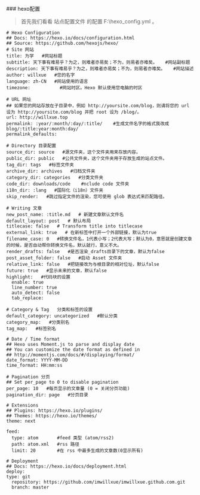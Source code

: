 <br/>
### hexo配置

> 首先我们看看 站点配置文件 的配置 F:\hexo\_config.yml 。

	# Hexo Configuration
	## Docs: https://hexo.io/docs/configuration.html
	## Source: https://github.com/hexojs/hexo/
	# Site 网站
	title: 为学   #网站标题
	subtitle: 天下事有难易乎？为之，则难者亦易矣；不为，则易者亦难矣。   #网站副标题
	description: 天下事有难易乎？为之，则难者亦易矣；不为，则易者亦难矣。   #网站描述
	author: willxue   #您的名字
	language: zh-CN   #网站使用的语言
	timezone:           #网站时区。Hexo 默认使用您电脑的时区
	
	# URL 网址
	## 如果您的网站存放在子目录中，例如 http://yoursite.com/blog，则请将您的 url 设为 http://yoursite.com/blog 并把 root 设为 /blog/。
	url: http://willxue.top
	permalink: :year/:month/:day/:title/    #生成文件名字的格式我改成blog/:title:year:month:day/
	permalink_defaults:
<!--more-->	
	# Directory 目录配置
	source_dir: source   #源文件夹，这个文件夹用来存放内容。
	public_dir: public   #公共文件夹，这个文件夹用于存放生成的站点文件。
	tag_dir: tags   #标签文件夹
	archive_dir: archives   #归档文件夹
	category_dir: categories   #分类文件夹
	code_dir: downloads/code    #nclude code 文件夹
	i18n_dir: :lang   #国际化（i18n）文件夹
	skip_render:   #跳过指定文件的渲染，您可使用 glob 表达式来匹配路径。
	
	# Writing 文章
	new_post_name: :title.md   # 新建文章默认文件名
	default_layout: post   # 默认布局
	titlecase: false   # Transform title into titlecase
	external_link: true   # 在新标签中打开一个外部链接，默认为true
	filename_case: 0   #转换文件名，1代表小写；2代表大写；默认为0，意思就是创建文章的时候，是否自动帮你转换文件名，默认就行，意义不大。
	render_drafts: false   #是否渲染_drafts目录下的文章，默认为false
	post_asset_folder: false   #启动 Asset 文件夹
	relative_link: false   #把链接改为与根目录的相对位址，默认false
	future: true   #显示未来的文章，默认false
	highlight:   #代码块的设置 
	  enable: true
	  line_number: true
	  auto_detect: false
	  tab_replace:
	
	# Category & Tag   分类和标签的设置
	default_category: uncategorized   #默认分类
	category_map:   #分类别名
	tag_map:   #标签别名
	
	# Date / Time format
	## Hexo uses Moment.js to parse and display date
	## You can customize the date format as defined in
	## http://momentjs.com/docs/#/displaying/format/
	date_format: YYYY-MM-DD
	time_format: HH:mm:ss
	
	# Pagination 分页
	## Set per_page to 0 to disable pagination
	per_page: 10   #每页显示的文章量 (0 = 关闭分页功能)
	pagination_dir: page   #分页目录
	
	# Extensions
	## Plugins: https://hexo.io/plugins/
	## Themes: https://hexo.io/themes/
	theme: next
	
	feed:
	  type: atom       #feed 类型 (atom/rss2)
	  path: atom.xml   #rss 路径
	  limit: 20        #在 rss 中最多生成的文章数(0显示所有)
	
	# Deployment
	## Docs: https://hexo.io/docs/deployment.html
	deploy: 
	type: git 
	  repository: https://github.com/imwillxue/imwillxue.github.com.git 
	  branch: master